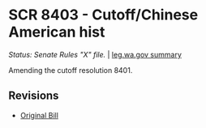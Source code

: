 # SCR 8403 - Cutoff/Chinese American hist
*Status: Senate Rules "X" file.* | [leg.wa.gov summary](https://app.leg.wa.gov/billsummary?BillNumber=8403&Year=2021)

Amending the cutoff resolution 8401.

## Revisions
* [Original Bill](1/)